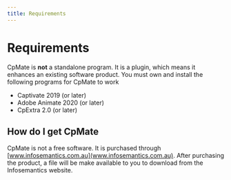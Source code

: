 ```yaml
---
title: Requirements
---
```

# Requirements
CpMate is **not** a standalone program. It is a plugin, which means it enhances an existing software product. You must own and install the following programs for CpMate to work
- Captivate 2019 (or later)
- Adobe Animate 2020 (or later)
- CpExtra 2.0 (or later)

## How do I get CpMate
CpMate is not a free software. It is purchased through [www.infosemantics.com.au](www.infosemantics.com.au). After purchasing the product, a file will be make available to you to download from the Infosemantics website.
